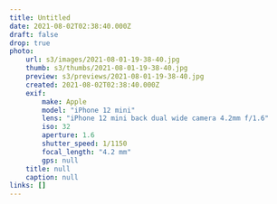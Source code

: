 ```yaml
---
title: Untitled
date: 2021-08-02T02:38:40.000Z
draft: false
drop: true
photo:
    url: s3/images/2021-08-01-19-38-40.jpg
    thumb: s3/thumbs/2021-08-01-19-38-40.jpg
    preview: s3/previews/2021-08-01-19-38-40.jpg
    created: 2021-08-02T02:38:40.000Z
    exif:
        make: Apple
        model: "iPhone 12 mini"
        lens: "iPhone 12 mini back dual wide camera 4.2mm f/1.6"
        iso: 32
        aperture: 1.6
        shutter_speed: 1/1150
        focal_length: "4.2 mm"
        gps: null
    title: null
    caption: null
links: []
---
```

